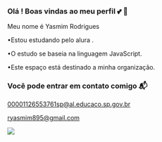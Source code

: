 ### Olá  ! Boas vindas ao meu perfil 💕 👥

Meu nome é Yasmim Rodrigues 

•Estou estudando pelo alura .

•O estudo se baseia na linguagem JavaScript.

•Este espaço está destinado a minha organização.

### Você pode entrar em contato comigo 📬

00001126553761sp@al.educaco.sp.gov.br

ryasmim895@gmail.com


![](https://media1.tenor.com/m/BTJUowoUYBYAAAAd/howls-moving-castle-howl.gif)


